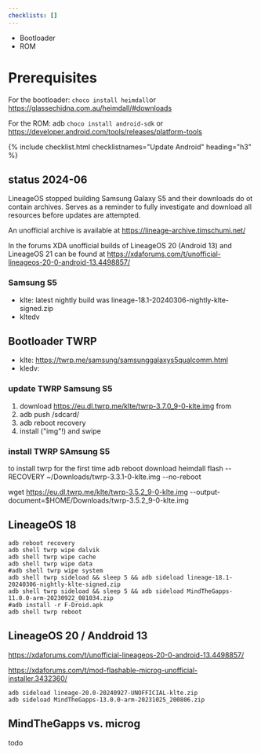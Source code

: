 ```yaml
---
checklists: []
---
```


- Bootloader
- ROM


# Prerequisites

For the bootloader: `choco install heimdall`or https://glassechidna.com.au/heimdall/#downloads

For the ROM: adb `choco install android-sdk` or https://developer.android.com/tools/releases/platform-tools


{% include checklist.html checklistnames="Update Android" heading="h3" %}


## status 2024-06

LineageOS stopped building Samsung Galaxy S5 and their downloads do ot contain archives.
Serves as a reminder to fully investigate and download all resources before updates are attempted.

An unofficial archive is available at https://lineage-archive.timschumi.net/

In the forums XDA unofficial builds of LineageOS 20 (Android 13) and LineageOS 21 can be found at https://xdaforums.com/t/unofficial-lineageos-20-0-android-13.4498857/


### Samsung S5

- klte: latest nightly build was lineage-18.1-20240306-nightly-klte-signed.zip
- kltedv

## Bootloader TWRP

- klte: https://twrp.me/samsung/samsunggalaxys5qualcomm.html
- kledv:


### update TWRP Samsung S5

1. download https://eu.dl.twrp.me/klte/twrp-3.7.0_9-0-klte.img from 
1. adb push /sdcard/
1. adb reboot recovery
1. install ("img"!) and swipe

### install TWRP SAmsung S5

to install twrp for the first time
adb reboot download
heimdall flash --RECOVERY ~/Downloads/twrp-3.3.1-0-klte.img  --no-reboot

wget https://eu.dl.twrp.me/klte/twrp-3.5.2_9-0-klte.img --output-document=$HOME/Downloads/twrp-3.5.2_9-0-klte.img

## LineageOS 18

```
adb reboot recovery
adb shell twrp wipe dalvik
adb shell twrp wipe cache
adb shell twrp wipe data
#adb shell twrp wipe system
adb shell twrp sideload && sleep 5 && adb sideload lineage-18.1-20240306-nightly-klte-signed.zip
adb shell twrp sideload && sleep 5 && adb sideload MindTheGapps-11.0.0-arm-20230922_081034.zip
#adb install -r F-Droid.apk
adb shell twrp reboot
```

## LineageOS 20 / Anddroid 13

https://xdaforums.com/t/unofficial-lineageos-20-0-android-13.4498857/

https://xdaforums.com/t/mod-flashable-microg-unofficial-installer.3432360/

```
adb sideload lineage-20.0-20240927-UNOFFICIAL-klte.zip
adb sideload MindTheGapps-13.0.0-arm-20231025_200806.zip
```

## MindTheGapps vs. microg

todo

